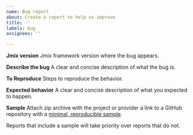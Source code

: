 ```yaml
---
name: Bug report
about: Create a report to help us improve
title: ''
labels: bug
assignees: ''

---
```


**Jmix version**
Jmix framework version where the bug appears.

**Describe the bug**
A clear and concise description of what the bug is.

**To Reproduce**
Steps to reproduce the behavior.

**Expected behavior**
A clear and concise description of what you expected to happen.

**Sample**
Attach zip archive with the project or provider a link to a GitHub repository with a [minimal, reproducible sample](https://stackoverflow.com/help/minimal-reproducible-example).

Reports that include a sample will take priority over reports that do not.
